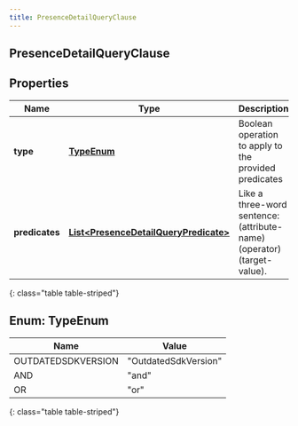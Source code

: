 ```yaml
---
title: PresenceDetailQueryClause
---
```


## PresenceDetailQueryClause

## Properties

| Name           | Type                                                                                                 | Description                                                             | Notes |
| -------------- | ---------------------------------------------------------------------------------------------------- | ----------------------------------------------------------------------- | ----- |
| **type**       | [**TypeEnum**](#TypeEnum)<!---->                                                                     | Boolean operation to apply to the provided predicates                   |       |
| **predicates** | <!----><!---->[**List&lt;PresenceDetailQueryPredicate&gt;**](PresenceDetailQueryPredicate.md)<!----> | Like a three-word sentence: (attribute-name) (operator) (target-value). |       |

{: class="table table-striped"}

<a name="TypeEnum"></a>

## Enum: TypeEnum

| Name               | Value                          |
| ------------------ | ------------------------------ |
| OUTDATEDSDKVERSION | &quot;OutdatedSdkVersion&quot; |
| AND                | &quot;and&quot;                |
| OR                 | &quot;or&quot;                 |

{: class="table table-striped"}
